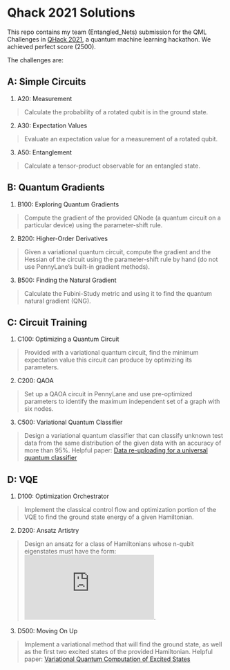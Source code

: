 # Qhack 2021 Solutions
This repo contains my team (Entangled_Nets) submission for the QML Challenges in [QHack 2021](https://github.com/XanaduAI/QHack), a quantum machine learning hackathon. We achieved perfect score (2500).

The challenges are:
## A: Simple Circuits
1. A20: Measurement
> Calculate the probability of a rotated qubit is in the ground state.
2. A30: Expectation Values
> Evaluate an expectation value for a measurement of a rotated qubit.
3. A50: Entanglement
> Calculate a tensor-product observable for an entangled state. 

## B: Quantum Gradients
1. B100: Exploring Quantum Gradients
> Compute the gradient of the provided QNode (a quantum circuit on a particular device) using the parameter-shift rule.
2. B200: Higher-Order Derivatives
> Given a variational quantum circuit, compute the gradient and the Hessian of the circuit using the parameter-shift rule by hand (do not use PennyLane’s built-in gradient methods).
3. B500: Finding the Natural Gradient
> Calculate the Fubini-Study metric and using it to find the quantum natural gradient (QNG).

## C: Circuit Training
1. C100: Optimizing a Quantum Circuit
> Provided with a variational quantum circuit, find the minimum expectation value this circuit can produce by optimizing its parameters.
2. C200: QAOA
> Set up a QAOA circuit in PennyLane and use pre-optimized parameters to identify the maximum independent set of a graph with six nodes.
3. C500: Variational Quantum Classifier
> Design a variational quantum classifier that can classify unknown test data from the same distribution of the given data with an accuracy of more than 95%.
> Helpful paper: [Data re-uploading for a universal quantum classifier](https://quantum-journal.org/papers/q-2020-02-06-226/)

## D: VQE
1. D100: Optimization Orchestrator
> Implement the classical control flow and optimization portion of the VQE to find the ground state energy of a given Hamiltonian.
2. D200: Ansatz Artistry
> Design an ansatz for a class of Hamiltonians whose n-qubit eigenstates must have the form:
> ![equation](http://www.sciweavers.org/tex2img.php?eq=%7C%5Cpsi%28%5Calpha%29%5Crangle%3D%5Calpha_%7B0%7D%7C10%20%5Ccdots%200%5Crangle%2B%5Calpha_%7B1%7D%7C010%20%5Ccdots%200%5Crangle%2B%5Ccdots%2B%5Calpha_%7Bn-2%7D%7C0%20%5Ccdots%20010%5Crangle%2B%5Calpha_%7Bn-1%7D%7C0%20%5Ccdots%2001%5Crangle&bc=White&fc=Black&im=jpg&fs=12&ff=arev&edit=0).
3. D500: Moving On Up
> Implement a variational method that will find the ground state, as well as the first two excited states of the provided Hamiltonian.
> Helpful paper: [Variational Quantum Computation of Excited States](https://arxiv.org/abs/1805.08138)
